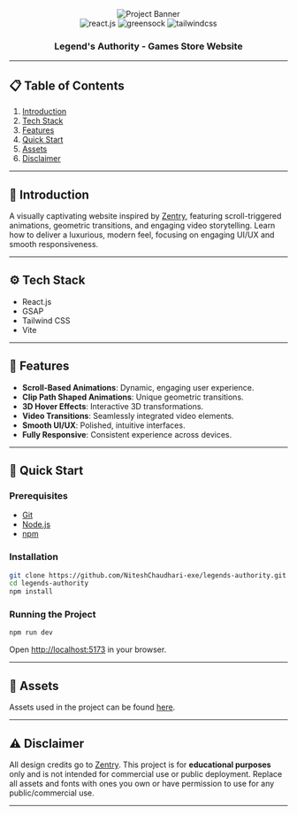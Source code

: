 <div align="center">
  <img src="https://github.com/NiteshChaudhari-exe/Legends-Authority/public/Banner.png" alt="Project Banner"/>
  <br />
  <img src="https://img.shields.io/badge/-React_JS-black?style=for-the-badge&logoColor=white&logo=react&color=61DAFB" alt="react.js" />
  <img src="https://img.shields.io/badge/-GSAP-black?style=for-the-badge&logoColor=white&logo=greensock&color=88CE02" alt="greensock" />
  <img src="https://img.shields.io/badge/-Tailwind_CSS-black?style=for-the-badge&logoColor=white&logo=tailwindcss&color=06B6D4" alt="tailwindcss" />
  <h3>Legend's Authority - Games Store Website</h3>
</div>

---

## 📋 Table of Contents

1. [Introduction](#introduction)
2. [Tech Stack](#tech-stack)
3. [Features](#features)
4. [Quick Start](#quick-start)
5. [Assets](#assets)
6. [Disclaimer](#disclaimer)

---

## 🤖 Introduction

A visually captivating website inspired by [Zentry](https://zentry.com/), featuring scroll-triggered animations, geometric transitions, and engaging video storytelling. Learn how to deliver a luxurious, modern feel, focusing on engaging UI/UX and smooth responsiveness.

---

## ⚙️ Tech Stack

- React.js
- GSAP
- Tailwind CSS
- Vite

---

## 🔋 Features

- **Scroll-Based Animations**: Dynamic, engaging user experience.
- **Clip Path Shaped Animations**: Unique geometric transitions.
- **3D Hover Effects**: Interactive 3D transformations.
- **Video Transitions**: Seamlessly integrated video elements.
- **Smooth UI/UX**: Polished, intuitive interfaces.
- **Fully Responsive**: Consistent experience across devices.

---

## 🤸 Quick Start

### Prerequisites

- [Git](https://git-scm.com/)
- [Node.js](https://nodejs.org/)
- [npm](https://www.npmjs.com/)

### Installation

```sh
git clone https://github.com/NiteshChaudhari-exe/legends-authority.git
cd legends-authority
npm install
```

### Running the Project

```sh
npm run dev
```

Open [http://localhost:5173](http://localhost:5173) in your browser.

---

## 🔗 Assets

Assets used in the project can be found [here](https://drive.google.com/file/d/12hCVnanOAUmM1vzz2dTWZ_uEFGG8xDcT/view?usp=sharing).

---

## ⚠️ Disclaimer

All design credits go to [Zentry](https://zentry.com/). This project is for **educational purposes** only and is not intended for commercial use or public deployment. Replace all assets and fonts with ones you own or have permission to use for any public/commercial use.

---


